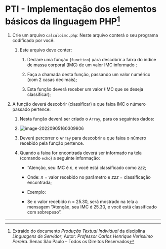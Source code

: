 # PTI - Implementação dos elementos básicos da linguagem PHP[^1]

1. Crie um arquivo `calculoimc.php`: Neste arquivo conterá o seu programa codificado por você. 
   1. Este arquivo deve conter:
      1. Declare uma função (`function`) para descobrir a faixa do índice de massa corporal (IMC) de um valor IMC informado ;

      2. Faça a chamada desta função, passando um valor numérico (com 2 casas decimais);

      3. Esta função deverá receber um valor (IMC que se deseja classificar);

2. A função deverá descobrir (classificar) a que faixa IMC o número passado pertence:
   1. Nesta função deverá ser criado o `Array`, para os seguintes dados:

   2. ![image-20220905160309906](C:\workspace\senac-linguagens-de-servidor\pti-linguagens-de-servidor\image-20220905160309906.png)

   3. Deverá percorrer o `Array` para descobrir a que faixa o número recebido pela função pertence.

   4. Quando a faixa for encontrada deverá ser informado na tela (comando `echo`) a seguinte informação:

      - “Atenção, seu IMC é *n*, e você está classificado como *zzz*;

      - Onde: *n* = valor recebido no parâmetro e *zzz* = classificação encontrada;

      - Exemplo:

      - Se o valor recebido n = 25.30, será mostrado na tela a mensagem “Atenção, seu IMC é 25.30, e você está classificado com sobrepeso”.



---

[^1]: Extraído do documento *Produção Textual Individual* da disciplina *Linguagens de Servidor*, Autor: *Professor Carlos Henrique Veríssimo Pereira*. Senac São Paulo – Todos os Direitos Reservados


